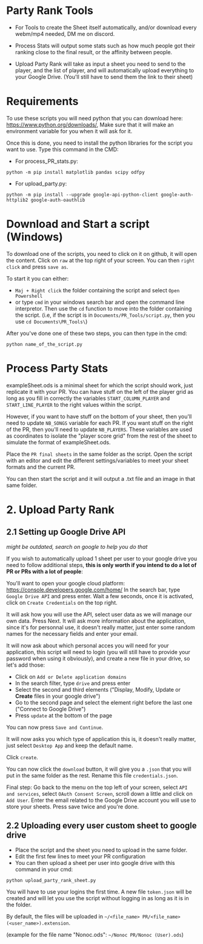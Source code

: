 # Party Rank Tools

- For Tools to create the Sheet itself automatically, and/or download every webm/mp4 needed, DM me on discord.

- Process Stats will output some stats such as how much people got their ranking close to the final result, or the affinity between people.

- Upload Party Rank will take as input a sheet you need to send to the player, and the list of player, and will automatically upload everything to your Google Drive. (You'll still have to send them the link to their sheet)

# Requirements

To use these scripts you will need python that you can download here: <https://www.python.org/downloads/>,
Make sure that it will make an environment variable for you when it will ask for it.

Once this is done, you need to install the python libraries for the script you want to use. Type this command in the CMD:

- For process_PR_stats.py:
```
python -m pip install matplotlib pandas scipy odfpy
```

- For upload_party.py:
```
python -m pip install --upgrade google-api-python-client google-auth-httplib2 google-auth-oauthlib
```

# Download and Start a script (Windows)

To download one of the scripts, you need to click on it on github, it will open the content. Click on `raw` at the top right of your screen. You can then `right click` and press `save as`.

To start it you can either:
- `Maj + Right click` the folder containing the script and select `Open Powershell`
- or type `cmd` in your windows search bar and open the command line interpretor. Then use the `cd` function to move into the folder containing the script. (i.e, if the script is in `Documents/PR_Tools/script.py`, then you use `cd Documents\PR_Tools\`)
  
After you've done one of these two steps, you can then type in the cmd:
```
python name_of_the_script.py
```

# Process Party Stats

exampleSheet.ods is a minimal sheet for which the script should work, just replicate it with your PR. You can have stuff on the left of the player grid as long as you fill in correctly the variables `START_COLUMN_PLAYER` and `START_LINE_PLAYER` to the right values within the script.

However, if you want to have stuff on the bottom of your sheet, then you'll need to update `NB_SONGS` variable for each PR. If you want stuff on the right of the PR, then you'll need to update `NB_PLAYERS`. These variables are used as coordinates to isolate the "player score grid" from the rest of the sheet to simulate the format of exampleSheet.ods.

Place the `PR final sheets` in the same folder as the script. Open the script with an editor and edit the different settings/variables to meet your sheet formats and the current PR.

You can then start the script and it will output a .txt file and an image in that same folder.

# 2. Upload Party Rank

## 2.1 Setting up Google Drive API

*might be outdated, search on google to help you do that*

If you wish to automatically upload 1 sheet per user to your google drive you need to follow additional steps, **this is only worth if you intend to do a lot of PR or PRs with a lot of people**:

You'll want to open your google cloud platform:
<https://console.developers.google.com/home/>
In the search bar, type `Google Drive API` and press enter. Wait a few seconds, once it is activated, click on `Create Credentials` on the top right.

It will ask how you will use the API, select user data as we will manage our own data. Press Next. It will ask more information about the application, since it's for personnal use, it doesn't really matter, just enter some random names for the necessary fields and enter your email.

It will now ask about which personal acces you will need for your application, this script will need to login (you will still have to provide your password when using it obviously), and create a new file in your drive, so let's add those:
- Click on `Add or Delete application domains`
- In the search filter, type `drive` and press enter
- Select the second and third elements ("Display, Modify, Update or **Create** files in your google drive")
- Go to the second page and select the element right before the last one ("Connect to Google Drive")
- Press `update` at the bottom of the page

You can now press `Save and Continue`.

It will now asks you which type of application this is, it doesn't really matter, just select `Desktop App` and keep the default name.

Click `create`.

You can now click the `download` button, it will give you a `.json` that you will put in the same folder as the rest. Rename this file `credentials.json`.

Final step: Go back to the menu on the top left of your screen, select `API and services`, select `OAuth Consent Screen`, scroll down a little and click on `Add User`. Enter the email related to the Google Drive account you will use to store your sheets. Press save twice and you're done.


## 2.2 Uploading every user custom sheet to google drive

- Place the script and the sheet you need to upload in the same folder.
- Edit the first few lines to meet your PR configuration
- You can then upload a sheet per user into google drive with this command in your cmd:
```
python upload_party_rank_sheet.py
```
You will have to use your logins the first time. A new file `token.json` will be created and will let you use the script without logging in as long as it is in the folder.

By default, the files will be uploaded in `~/<file_name> PR/<file_name> (<user_name>).extension`.

(example for the file name "Nonoc.ods": `~/Nonoc PR/Nonoc (User).ods`)
